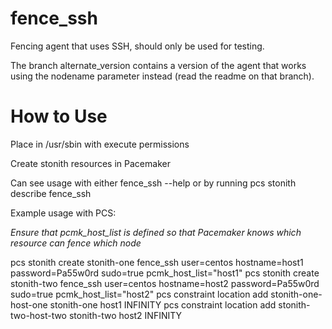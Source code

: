 # fence_ssh
Fencing agent that uses SSH, should only be used for testing.

The branch alternate_version contains a version of the agent that works using the nodename parameter instead (read the readme on that branch).

# How to Use
Place in /usr/sbin with execute permissions

Create stonith resources in Pacemaker

Can see usage with either fence_ssh --help or by running pcs stonith describe fence_ssh

Example usage with PCS:

_Ensure that pcmk_host_list is defined so that Pacemaker knows which resource can fence which node_

pcs stonith create stonith-one fence_ssh user=centos hostname=host1 password=Pa55w0rd sudo=true pcmk_host_list="host1"
pcs stonith create stonith-two fence_ssh user=centos hostname=host2 password=Pa55w0rd sudo=true pcmk_host_list="host2"
pcs constraint location add stonith-one-host-one stonith-one host1 INFINITY
pcs constraint location add stonith-two-host-two stonith-two host2 INFINITY

